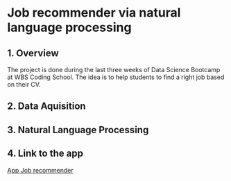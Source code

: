 # Job recommender via natural language processing
## 1. Overview
The project is done during the last three weeks of Data Science Bootcamp at WBS Coding School. The idea is to help students to find a right job based on their CV.

## 2. Data Aquisition

## 3. Natural Language Processing

## 4. Link to the app
[App Job recommender](https://thaingoc273-job-recommender-via--job-recommender-via-nlp-xatvqc.streamlitapp.com/)
